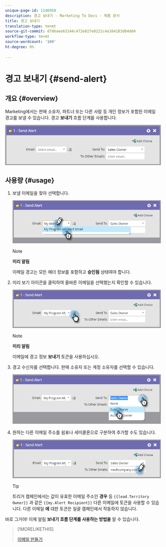 ```yaml
---
unique-page-id: 1146958
description: 경고 보내기 - Marketing To Docs - 제품 문서
title: 경고 보내기
translation-type: tm+mt
source-git-commit: d7d6aee63144c472e02fe0221c4a164183d04dd4
workflow-type: tm+mt
source-wordcount: '169'
ht-degree: 0%

---
```



# 경고 보내기 {#send-alert}

## 개요 {#overview}

Marketing에서는 판매 소유자, 파트너 또는 다른 사람 등 개인 정보가 포함된 이메일 경고를 보낼 수 있습니다. 경고 **보내기** 흐름 단계를 사용합니다.

![](assets/one-1.png)

## 사용량 {#usage}

1. 보낼 이메일을 찾아 선택합니다.

   ![](assets/two-1.png)

   >[!NOTE]
   >
   >**미리 알림**
   >
   >이메일 경고는 모든 헤더 정보를 포함하고 **승인됨** 상태여야 합니다.

1. 미리 보기 아이콘을 클릭하여 올바른 이메일을 선택했는지 확인할 수 있습니다.

   ![](assets/three-1.png)

   >[!NOTE]
   >
   >**미리 알림**
   >
   >이메일에 경고 정보 **보내기** 토큰을 사용하십시오.

1. 경고 수신자를 선택합니다. 판매 소유자 또는 계정 소유자를 선택할 수 있습니다.

   ![](assets/four-2.png)

1. 원하는 다른 이메일 주소를 쉼표나 세미콜론으로 구분하여 추가할 수도 있습니다.

   ![](assets/five.png)

   >[!TIP]
   >
   >트리거 캠페인에서는 값이 유효한 이메일 주소인 **경우** 등 `{{lead.Territory Owner}}` 과 같은 `{{my.Alert Recipient}}` 다른 이메일에 토큰을 사용할 수 있습니다. 다른 이메일 **에** 대한 토큰은 일괄 캠페인에서 작동하지 않습니다.

바로 그거야! 이제 알림 **보내기 흐름 단계를 사용하는 방법을** 알 수 있습니다.

>[!MORELIKETHIS]
>
>[이메일 만들기](../../../../product-docs/email-marketing/general/creating-an-email/create-an-email.md)

